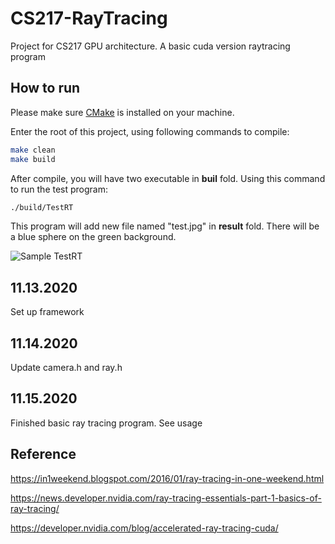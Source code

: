 # CS217-RayTracing
Project for CS217 GPU architecture. A basic cuda version raytracing program

## How to run
Please make sure [CMake](https://cmake.org/) is installed on your machine. 

Enter the root of this project, using following commands to compile:
```bash
make clean
make build
```

After compile, you will have two executable in **buil** fold. Using this command to 
run the test program:
```bash
./build/TestRT
```

This program will add new file named "test.jpg" in **result** fold. There will be 
a blue sphere on the green background.

![Sample TestRT](/img/sampleTestRT.png)


## 11.13.2020
Set up framework

## 11.14.2020
Update camera.h and ray.h

## 11.15.2020
Finished basic ray tracing program. See usage 

## Reference 
https://in1weekend.blogspot.com/2016/01/ray-tracing-in-one-weekend.html

https://news.developer.nvidia.com/ray-tracing-essentials-part-1-basics-of-ray-tracing/

https://developer.nvidia.com/blog/accelerated-ray-tracing-cuda/
